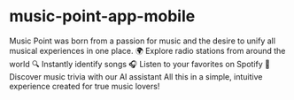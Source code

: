 # music-point-app-mobile
Music Point was born from a passion for music and the desire to unify all musical experiences in one place.  🌍 Explore radio stations from around the world 🔍 Instantly identify songs 🎧 Listen to your favorites on Spotify 🤖 Discover music trivia with our AI assistant  All this in a simple, intuitive experience created for true music lovers!
